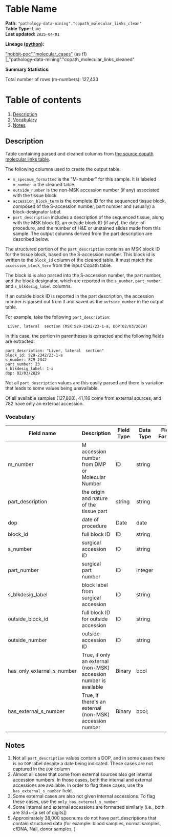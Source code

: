 # Table Name 

<b>Path:</b> `"pathology-data-mining"."copath_molecular_links_clean"` <br/>
<b>Table Type:</b> Live <br/>
<b>Last updated:</b> `2025-04-01` <br/>

<b>Lineage ([python](https://github.com/msk-mind/datasheets-for-datasets/blob/main/pathology-data-mining/python/clean_copath.py)): </b> 


["hobbit-poc"."molecular_cases"](https://github.com/msk-mind/datasheets-for-datasets/blob/main/hobbit/copath_molecular_links.md) (as t1) <br/>
|_"pathology-data-mining"."copath_molecular_links_cleaned" <br/>


<b>Summary Statistics:</b>

Total number of rows (m-numbers): 127,433


# Table of contents
1. [Description](#description)
2. [Vocabulary](#vocab)
3. [Notes](#notes)

## Description <a name="description"></a>

Table containing parsed and cleaned columns from [the source copath molecular links table](https://github.com/msk-mind/datasheets-for-datasets/blob/main/hobbit/copath_molecular_links.md).  

The following columns used to create the output table:
* `m_specnum_formatted` is the "M-number" for this sample.  It is labeled `m_number` in the cleaned table.
* `outside_number` is the non-MSK accession number (if any) associated with the tissue block.
* `accession_block_term` is the complete ID for the sequenced tissue block, composed of the S-accession number, part number and (usually) a block-designator label. 
* `part_description` includes a description of the sequenced tissue, along with the MSK block ID, an outside block ID (if any), the date-of-procedure, and the number of H&E or unstained slides made from this sample.  The output columns derived from the part description are described below.

The structured portion of the `part_description` contains an MSK block ID for the tissue block, based on the S-accession number.  This block id is written to the `block_id` column of the cleaned table.  It must match the `accession_block_term` from the input Copath table.

The block id is also parsed into the S-accession number, the part number, and the block designator, which are reported in the `s_number`, `part_number`, and `s_blkdesig_label` columns.

If an outside block ID is reported in the part description, the accession number is parsed out from it and saved as the `outside_number` in the output table.

For example, take the following `part_description`:
```
 Liver, lateral  section (MSK:S29-2342/23-1-a, DOP:02/03/2029)
 ```
 In this case, the portion in parentheses is extracted and the following fields are extracted:
 ```
 part_description: "Liver, lateral  section"
 block_id: S29-2342/23-1-a
 s_number: S29-2342
 part_number: 23
 s_blkdesig_label: 1-a
 dop: 02/03/2029
 ```
 Not all `part_description` values are this easily parsed and there is variation that leads to some values being unavailable. 

 Of all available samples (127,808), 41,116 come from external sources, and 782 have only an external accession.


### Vocabulary <a name="vocab"></a>


| **Field name** | **Description** | **Field Type** | **Data Type** | **Field Format** |
|---|---|---|---|---|
| m_number | M accession number from DMP or Molecular Number | ID | string | |
| part_description | the origin and nature of the tissue part | string  | string  | |
| dop | date of procedure | Date | date | |
| block_id | full block ID  | ID  | string  | |
| s_number | surgical accession ID  | ID  | string  | |
| part_number | surgical part number | ID  | integer  | |
| s_blkdesig_label | block label from surgical accession | ID | string  | |
| outside_block_id | full block ID for outside accession | ID  | string  | |
| outside_number | outside accession ID  | ID  | string  | |
| has_only_external_s_number | True, if only an external (non-MSK) accession number is available | Binary  | bool  | |
| has_external_s_number | True, if there's an external (non-MSK) accession number | Binary  | bool;  | |


## Notes <a name="notes"></a>

1. Not all `part_description` values contain a DOP, and in some cases there is no `DOP` label despite a date being indicated. These cases are not captured in the `DOP` column
4. Almost all cases that come from external sources also get internal accession numbers. In those cases, both the internal and external accessions are available. In order to flag these cases, use the `has_external_s_number` field.
5. Some external cases are also not given internal accessions. To flag these cases, use the `only_has_external_s_number`
6. Some internal and external accessions are formatted similarly (i.e., both are S\d+-[a set of digits])
7. Approximately 38,000 specnums do not have part_descriptions that contain structured data (for example: blood samples, normal samples, cfDNA, Nail, donor samples, )



